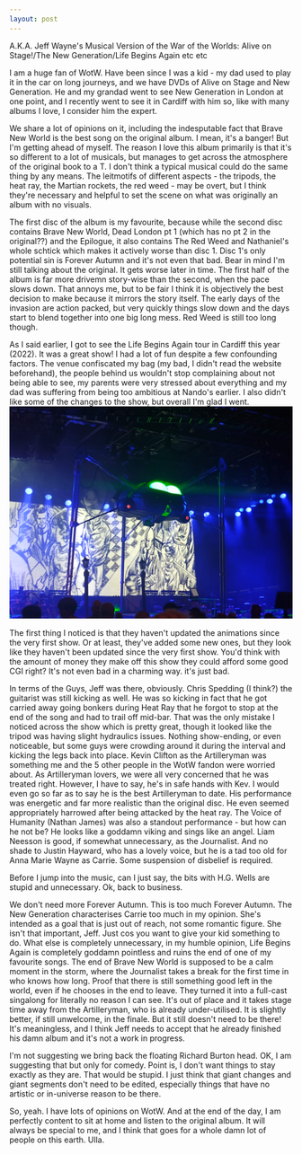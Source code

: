```yaml
---
layout: post
---
```


A.K.A. Jeff Wayne's Musical Version of the War of the Worlds: Alive on Stage!/The New Generation/Life Begins Again etc etc

I am a huge fan of WotW. Have been since I was a kid - my dad used to play it in the car on long journeys, and we have DVDs of Alive on Stage and New Generation. He and my grandad went to see New Generation in London at one point, and I recently went to see it in Cardiff with him so, like with many albums I love, I consider him the expert.

We share a lot of opinions on it, including the indesputable fact that Brave New World is the best song on the original album. I mean, it's a banger! But I'm getting ahead of myself. The reason I love this album primarily is that it's so different to a lot of musicals, but manages to get across the atmosphere of the original book to a T. I don't think a typical musical could do the same thing by any means. The leitmotifs of different aspects - the tripods, the heat ray, the Martian rockets, the red weed - may be overt, but I think they're necessary and helpful to set the scene on what was originally an album with no visuals.

The first disc of the album is my favourite, because while the second disc contains Brave New World, Dead London pt 1 (which has no pt 2 in the original??) and the Epilogue, it also contains The Red Weed and Nathaniel's whole schtick which makes it actively worse than disc 1. Disc 1's only potential sin is Forever Autumn and it's not even that bad. Bear in mind I'm still talking about the original. It gets worse later in time. The first half of the album is far more drivemn story-wise than the second, when the pace slows down. That annoys me, but to be fair I think it is objectively the best decision to make because it mirrors the story itself. The early days of the invasion are action packed, but very quickly things slow down and the days start to blend together into one big long mess. Red Weed is still too long though.

As I said earlier, I got to see the Life Begins Again tour in Cardiff this year (2022). It was a great show! I had a lot of fun despite a few confounding factors. The venue confiscated my bag (my bad, I didn't read the website beforehand), the people behind us wouldn't stop complaining about not being able to see, my parents were very stressed about everything and my dad was suffering from being too ambitious at Nando's earlier. I also didn't like some of the changes to the show, but overall I'm glad I went.![A photograph of the tripod setpiece from the Cardiff War of the Worlds.](/assets/images/blogpics/wotw-tripod.jpg)

The first thing I noticed is that they haven't updated the animations since the very first show. Or at least, they've added some new ones, but they look like they haven't been updated since the very first show. You'd think with the amount of money they make off this show they could afford some good CGI right? It's not even bad in a charming way. it's just bad.

In terms of the Guys, Jeff was there, obviously. Chris Spedding (I think?) the guitarist was still kicking as well. He was so kicking in fact that he got carried away going bonkers during Heat Ray that he forgot to stop at the end of the song and had to trail off mid-bar. That was the only mistake I noticed across the show which is pretty great, though it looked like the tripod was having slight hydraulics issues. Nothing show-ending, or even noticeable, but some guys were crowding around it during the interval and kicking the legs back into place. Kevin Clifton as the Artilleryman was something me and the 5 other people in the WotW fandon were worried about. As Artilleryman lovers, we were all very concerned that he was treated right. However, I have to say, he's in safe hands with Kev. I would even go so far as to say he is the best Artilleryman to date. His performance was energetic and far more realistic than the original disc. He even seemed appropriately harrowed after being attacked by the heat ray. The Voice of Humanity (Nathan James) was also a standout performance - but how can he not be? He looks like a goddamn viking and sings like an angel. Liam Neesson is good, if somewhat unnecessary, as the Journalist. And no shade to Justin Hayward, who has a lovely voice, but he is a tad too old for Anna Marie Wayne as Carrie. Some suspension of disbelief is required.

Before I jump into the music, can I just say, the bits with H.G. Wells are stupid and unnecessary. Ok, back to business.

We don't need more Forever Autumn. This is too much Forever Autumn. The New Generation characterises Carrie too much in my opinion. She's intended as a goal that is just out of reach, not some romantic figure. She isn't that important, Jeff. Just cos you want to give your kid something to do. What else is completely unnecessary, in my humble opinion, Life Begins Again is completely goddamn pointless and ruins the end of one of my favourite songs. The end of Brave New World is supposed to be a calm moment in the storm, where the Journalist takes a break for the first time in who knows how long. Proof that there is still something good left in the world, even if he chooses in the end to leave. They turned it into a full-cast singalong for literally no reason I can see. It's out of place and it takes stage time away from the Artilleryman, who is already under-utilised. It is slightly better, if still unwelcome, in the finale. But it still doesn't need to be there! It's meaningless, and I think Jeff needs to accept that he already finished his damn album and it's not a work in progress.

I'm not suggesting we bring back the floating Richard Burton head. OK, I am suggesting that but only for comedy. Point is, I don't want things to stay exactly as they are. That would be stupid. I just think that giant changes and giant segments don't need to be edited, especially things that have no artistic or in-universe reason to be there.

So, yeah. I have lots of opinions on WotW. And at the end of the day, I am perfectly content to sit at home and listen to the original album. It will always be special to me, and I think that goes for a whole damn lot of people on this earth. Ulla.